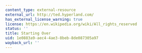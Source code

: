 ```yaml
---
content_type: external-resource
external_url: http://ted.hyperland.com/
has_external_license_warning: true
license: https://en.wikipedia.org/wiki/All_rights_reserved
status: ''
title: Starting Over
uid: 1e0883a9-aec4-4ae3-8beb-8de087305a97
wayback_url: ''
---
```

